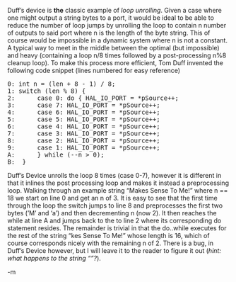 <p>Duff&#8217;s device is <strong>the</strong> classic example of <em>loop unrolling</em>.  Given a case where one might output a string bytes to a port, it would be ideal to be able to reduce the number of loop jumps by unrolling the loop to contain n number of outputs to said port where n is the length of the byte string.  This of course would be impossible in a dynamic system where n is not a constant.  A typical way to meet in the middle between the optimal (but impossible) and heavy (containing a loop n/8 times followed by a post-processing n%8 cleanup loop).  To make this process more efficient, Tom Duff invented the following code snippet (lines numbered for easy reference)</p>
<pre>0: int n = (len + 8 - 1) / 8;
1: switch (len % 8) {
2:      case 0: do { HAL_IO_PORT = *pSource++;
3:      case 7: HAL_IO_PORT = *pSource++;
4:      case 6: HAL_IO_PORT = *pSource++;
5:      case 5: HAL_IO_PORT = *pSource++;
6:      case 4: HAL_IO_PORT = *pSource++;
7:      case 3: HAL_IO_PORT = *pSource++;
8:      case 2: HAL_IO_PORT = *pSource++;
9:      case 1: HAL_IO_PORT = *pSource++;
A:      } while (--n > 0);
B:  }</pre>

<p>Duff&#8217;s Device unrolls the loop 8 times (case 0-7), however it is different in that it inlines the post processing loop and makes it instead a preprocessing loop.  Walking through an example string &#8220;Makes Sense To Me!&#8221; where n == 18 we start on line 0 and get an n of 3.  It is easy to see that the first time through the loop the switch jumps to line 8 and preprocesses the first two bytes (&#8217;M&#8217; and &#8216;a&#8217;) and then decrementing n (now 2).  It then reaches the while at line A and jumps back to the to line 2 where its corresponding do statement resides.  The remainder is trivial in that the do..while executes for the rest of the string &#8220;kes Sense To Me!&#8221; whose length is 16, which of course corresponds nicely with the remaining n of 2.  There is a bug, in Duff&#8217;s Device however, but I will leave it to the reader to figure it out (<em>hint: what happens to the string &#8220;&#8221;?</em>).<br />

-m
</p>